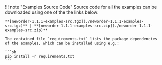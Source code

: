 !!! note "Examples Source Code"
    Source code for all the examples can be downloaded using one of the the links below:

    **[neworder-1.1.1-examples-src.tgz](./neworder-1.1.1-examples-src.tgz)** | **[neworder-1.1.1-examples-src.zip](./neworder-1.1.1-examples-src.zip)**

    The contained file `requirements.txt` lists the package dependencies of the examples, which can be installed using e.g.: 

    ```sh
    pip install -r requirements.txt
    ```
